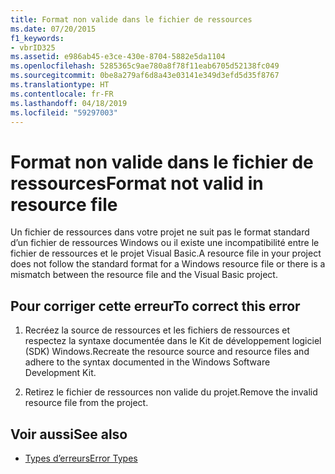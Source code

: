 ```yaml
---
title: Format non valide dans le fichier de ressources
ms.date: 07/20/2015
f1_keywords:
- vbrID325
ms.assetid: e986ab45-e3ce-430e-8704-5882e5da1104
ms.openlocfilehash: 5285365c9ae780a8f78f11eab6705d52138fc049
ms.sourcegitcommit: 0be8a279af6d8a43e03141e349d3efd5d35f8767
ms.translationtype: HT
ms.contentlocale: fr-FR
ms.lasthandoff: 04/18/2019
ms.locfileid: "59297003"
---
```

# <a name="format-not-valid-in-resource-file"></a><span data-ttu-id="7fbbf-102">Format non valide dans le fichier de ressources</span><span class="sxs-lookup"><span data-stu-id="7fbbf-102">Format not valid in resource file</span></span>
<span data-ttu-id="7fbbf-103">Un fichier de ressources dans votre projet ne suit pas le format standard d’un fichier de ressources Windows ou il existe une incompatibilité entre le fichier de ressources et le projet Visual Basic.</span><span class="sxs-lookup"><span data-stu-id="7fbbf-103">A resource file in your project does not follow the standard format for a Windows resource file or there is a mismatch between the resource file and the Visual Basic project.</span></span>  
  
## <a name="to-correct-this-error"></a><span data-ttu-id="7fbbf-104">Pour corriger cette erreur</span><span class="sxs-lookup"><span data-stu-id="7fbbf-104">To correct this error</span></span>  
  
1. <span data-ttu-id="7fbbf-105">Recréez la source de ressources et les fichiers de ressources et respectez la syntaxe documentée dans le Kit de développement logiciel (SDK) Windows.</span><span class="sxs-lookup"><span data-stu-id="7fbbf-105">Recreate the resource source and resource files and adhere to the syntax documented in the Windows Software Development Kit.</span></span>  
  
2. <span data-ttu-id="7fbbf-106">Retirez le fichier de ressources non valide du projet.</span><span class="sxs-lookup"><span data-stu-id="7fbbf-106">Remove the invalid resource file from the project.</span></span>  
  
## <a name="see-also"></a><span data-ttu-id="7fbbf-107">Voir aussi</span><span class="sxs-lookup"><span data-stu-id="7fbbf-107">See also</span></span>

- [<span data-ttu-id="7fbbf-108">Types d’erreurs</span><span class="sxs-lookup"><span data-stu-id="7fbbf-108">Error Types</span></span>](../../visual-basic/programming-guide/language-features/error-types.md)
